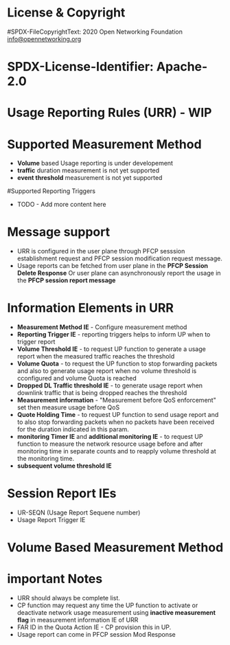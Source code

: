 # License & Copyright
#SPDX-FileCopyrightText: 2020 Open Networking Foundation <info@opennetworking.org>

# SPDX-License-Identifier: Apache-2.0
# Usage Reporting Rules (URR) - WIP
# Supported Measurement Method
- **Volume** based Usage reporting is under developement
- **traffic** duration measurement is not yet supported
- **event threshold** measurement is not yet supported

#Supported Reporting Triggers
- TODO - Add more content here

# Message support
-  URR is configured in the user plane through  PFCP sesssion establishment request and PFCP session modification request message.
-  Usage reports can be fetched from user plane in the **PFCP Session Delete Response** Or user plane can asynchronously report the usage  in the **PFCP session report message** 

# Information Elements in URR
- **Measurement Method IE** - Configure measurement method
- **Reporting Trigger IE** - reporting triggers helps to inform UP when to trigger report
- **Volume Threshold IE**  - to request UP function to generate a usage report when the measured traffic reaches the threshold
- **Volume Quota** - to request the UP function to stop forwarding packets and also to generate usage report when no volume threshold is cconfigured and volume Quota is reached
- **Dropped DL Traffic threshold IE** - to generate usage report when downlink traffic that is being dropped reaches the threshold
- **Measurement information** - "Measurement before QoS enforcement" set then measure usage before QoS
- **Quote Holding Time** - to request UP function to send usage report and to also stop forwarding packets when no packets have been received for the duration indicated in this param.
- **monitoring Timer IE** and **additional monitoring IE** - to request UP function to measure the network resource usage before and after monitoring time in separate counts and to reapply volume threshold at the monitoring time. 
- **subsequent volume threshold IE** 

# Session Report IEs
- UR-SEQN (Usage Report Sequene number) 
- Usage Report Trigger IE 
# Volume Based Measurement Method

# important Notes
- URR should always be complete list. 
- CP function may request any time the UP function to activate or deactivate network usage measurement using **inactive measurement flag** in measurement information IE of URR
 - FAR ID in the Quota Action IE - CP provision this in UP. 
 - Usage report can come in PFCP session Mod Response
